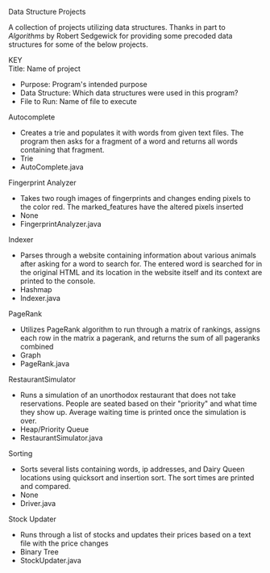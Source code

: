 Data Structure Projects

A collection of projects utilizing data structures. Thanks in part to *Algorithms* by Robert Sedgewick for providing some precoded data structures for some of the below projects. 

KEY<br />
Title: Name of project<br />
- Purpose: Program's intended purpose<br />
- Data Structure: Which data structures were used in this program?<br />
- File to Run: Name of file to execute<br />

Autocomplete<br />
- Creates a trie and populates it with words from given text files. The program then asks for a fragment of a word and returns all words containing that fragment.<br />
- Trie<br />
- AutoComplete.java<br />

Fingerprint Analyzer <br />
- Takes two rough images of fingerprints and changes ending pixels to the color red. The marked_features have the altered pixels inserted <br />
- None <br />
- FingerprintAnalyzer.java <br />

Indexer<br />
- Parses through a website containing information about various animals after asking for a word to search for. The entered word is searched for in the original HTML and its location in the website itself and its context are printed to the console. <br />
- Hashmap<br />
- Indexer.java<br />

PageRank<br />
- Utilizes PageRank algorithm to run through a matrix of rankings, assigns each row in the matrix a pagerank, and returns the sum of all pageranks combined<br />
- Graph<br />
- PageRank.java<br />

RestaurantSimulator<br />
- Runs a simulation of an unorthodox restaurant that does not take reservations. People are seated based on their "priority" and what time they show up. Average waiting time is printed once the simulation is over.<br />
- Heap/Priority Queue<br />
- RestaurantSimulator.java<br />

Sorting<br />
- Sorts several lists containing words, ip addresses, and Dairy Queen locations using quicksort and insertion sort. The sort times are printed and compared.<br />
- None<br />
- Driver.java<br />

Stock Updater<br />
- Runs through a list of stocks and updates their prices based on a text file with the price changes<br />
- Binary Tree<br />
- StockUpdater.java
